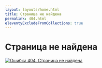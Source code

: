 ```yaml
---
layout: layouts/home.html
title: Страница не найдена
permalink: 404.html
eleventyExcludeFromCollections: true
---
```


<link rel="stylesheet" href="{{ '/styles/404.css' | url }}">

# Страница не найдена

[![Ошибка 404. Страница не найдена](/images/404.png)](https://dtroode.vercel.app)
